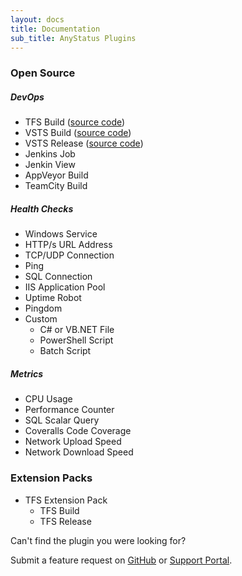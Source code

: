 ```yaml
---
layout: docs
title: Documentation
sub_title: AnyStatus Plugins
---
```


### Open Source

##### DevOps

- TFS Build ([source code](https://github.com/AnyStatus/Plugins/tree/master/src/AnyStatus.Plugins/Widgets/DevOps/TFS/Build))
- VSTS Build ([source code](https://github.com/AnyStatus/Plugins/tree/master/src/AnyStatus.Plugins/Widgets/DevOps/VSTS/Build))
- VSTS Release ([source code](https://github.com/AnyStatus/Plugins/tree/master/src/AnyStatus.Plugins/Widgets/DevOps/VSTS/Release))
- Jenkins Job
- Jenkin View
- AppVeyor Build
- TeamCity Build

##### Health Checks

- Windows Service
- HTTP/s URL Address
- TCP/UDP Connection
- Ping
- SQL Connection
- IIS Application Pool
- Uptime Robot
- Pingdom
- Custom
  - C# or VB.NET File
  - PowerShell Script
  - Batch Script
  
##### Metrics

- CPU Usage
- Performance Counter
- SQL Scalar Query
- Coveralls Code Coverage
- Network Upload Speed
- Network Download Speed

### Extension Packs

- TFS Extension Pack
	- TFS Build
	- TFS Release

Can't find the plugin you were looking for?

Submit a feature request on [GitHub](https://github.com/AnyStatus/Support/issues) or [Support Portal](https://anystatus.helprace.com/s1-general/ideas).

